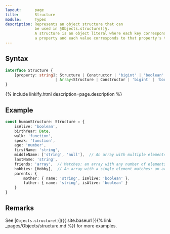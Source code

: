```yaml
---
layout:      page
title:       Structure
module:      Types
description: Represents an object structure that can
             be used in §Objects.structure()§.
             A structure is an object literal where each key corresponds to
             a property and each value corresponds to that property's type.
---
```

## Syntax

```ts
interface Structure {
    [property: string]: Structure | Constructor | 'bigint' | 'boolean' | 'function' | 'number' | 'string' | 'symbol' | 'array' | 'null' | 'undefined'
                      | Array<Structure | Constructor | 'bigint' | 'boolean' | 'function' | 'number' | 'string' | 'symbol' | 'array' | 'null' | 'undefined'>;
}
```

<div class="description">{% include linkify.html description=page.description %}</div>

## Example

```ts
const humanStructure: Structure = {
    isAlive: 'boolean',
    birthYear: Date,
    walk: 'function',
    speak: 'function',
    age: 'number',
    firstName: 'string',
    middleName: ['string', 'null'],  // An array with multiple elements matches: one of these types
    lastName: 'string',
    friends: 'array',  // Matches: an array with any number of elements and types
    hobbies: [Hobby],  // An array with a single element matches: an array where each element is this type
    parents: {
        mother: { name: 'string', isAlive: 'boolean' },
        father: { name: 'string', isAlive: 'boolean' }
    }
}
```

## Remarks

See [`Objects.structure()`]({{ site.baseurl }}{% link _pages/Objects/structure.md %}) for more examples.
